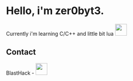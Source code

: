 # Hello, i'm zer0byt3.

Currently i'm learning C/C++ and little bit lua
<img height="32" src="https://skillicons.dev/icons?i=c,cpp,lua,vscode,visualstudio"/>

## Contact
BlastHack - [<img height="32" width="32" src="https://www.blast.hk/styles/io_dark/images/blasthack/logo_b_new.png"/>](https://www.blast.hk/members/423793/)

